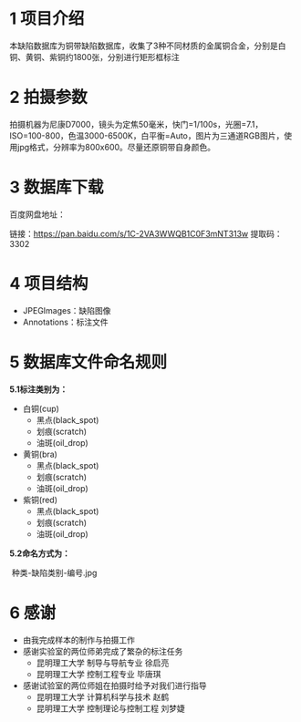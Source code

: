 

# 1 项目介绍

本缺陷数据库为铜带缺陷数据库，收集了3种不同材质的金属铜合金，分别是白铜、黄铜、紫铜约1800张，分别进行矩形框标注

# 2 拍摄参数

拍摄机器为尼康D7000，镜头为定焦50毫米，快门=1/100s，光圈=7.1，ISO=100-800，色温3000-6500K，白平衡=Auto，图片为三通道RGB图片，使用jpg格式，分辨率为800x600。尽量还原铜带自身颜色。

# 3 数据库下载

百度网盘地址：

链接：https://pan.baidu.com/s/1C-2VA3WWQB1C0F3mNT313w 
提取码：3302 

# 4 项目结构

- JPEGImages：缺陷图像
- Annotations：标注文件

# 5 数据库文件命名规则

**5.1标注类别为：**

 - 白铜(cup)
    - 黑点(black_spot)
    - 划痕(scratch)
    - 油斑(oil_drop)
 - 黄铜(bra)
    - 黑点(black_spot)
    - 划痕(scratch)
    - 油斑(oil_drop)
 - 紫铜(red)
    - 黑点(black_spot)
    - 划痕(scratch)
    - 油斑(oil_drop)

**5.2命名方式为：**

​	种类-缺陷类别-编号.jpg

# 6 感谢

- 由我完成样本的制作与拍摄工作
- 感谢实验室的两位师弟完成了繁杂的标注任务
  - 昆明理工大学 制导与导航专业 徐启亮
  - 昆明理工大学 控制工程专业 毕唐琪
- 感谢试验室的两位师姐在拍摄时给予对我们进行指导
  - 昆明理工大学 计算机科学与技术 赵鹤
  - 昆明理工大学 控制理论与控制工程 刘梦婕